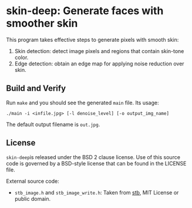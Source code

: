 # skin-deep: Generate faces with smoother skin

This program takes effective steps to generate pixels with smooth skin:
1. Skin detection: detect image pixels and regions that contain skin-tone color.
2. Edge detection: obtain an edge map for applying noise reduction over skin.

## Build and Verify

Run `make` and you should see the generated `main` file. Its usage:
```
./main -i <infile.jpg> [-l denoise_level] [-o output_img_name]
```

The default output filename is `out.jpg`.

## License

`skin-deep`is released under the BSD 2 clause license. Use of this source code is governed by
a BSD-style license that can be found in the LICENSE file.

External source code:
* `stb_image.h` and `stb_image_write.h`: Taken from [stb](https://github.com/nothings/stb),
  MIT License or public domain.
